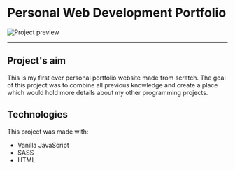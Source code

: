 # Personal Web Development Portfolio #
![Project preview](https://i.imgur.com/YryIlMZ.jpg)

---
## Project's aim ##
This is my first ever personal portfolio website made from scratch. The goal of this project was to combine all previous knowledge and create a place which would hold more details about my other programming projects.

## Technologies ##
This project was made with:
* Vanilla JavaScript
* SASS
* HTML
